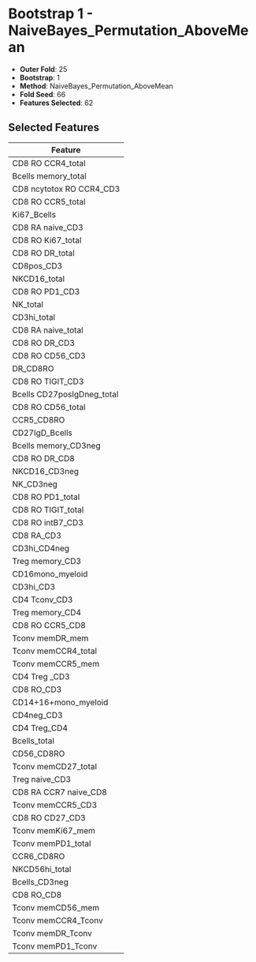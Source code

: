 # Bootstrap 1 - NaiveBayes_Permutation_AboveMean

- **Outer Fold**: 25
- **Bootstrap**: 1
- **Method**: NaiveBayes_Permutation_AboveMean
- **Fold Seed**: 66
- **Features Selected**: 62

## Selected Features

| Feature |
|---------|
| CD8 RO CCR4_total |
| Bcells memory_total |
| CD8 ncytotox RO CCR4_CD3 |
| CD8 RO CCR5_total |
| Ki67_Bcells |
| CD8 RA naive_CD3 |
| CD8 RO Ki67_total |
| CD8 RO DR_total |
| CD8pos_CD3 |
| NKCD16_total |
| CD8 RO PD1_CD3 |
| NK_total |
| CD3hi_total |
| CD8 RA naive_total |
| CD8 RO DR_CD3 |
| CD8 RO CD56_CD3 |
| DR_CD8RO |
| CD8 RO TIGIT_CD3 |
| Bcells CD27posIgDneg_total |
| CD8 RO CD56_total |
| CCR5_CD8RO |
| CD27IgD_Bcells |
| Bcells memory_CD3neg |
| CD8 RO DR_CD8 |
| NKCD16_CD3neg |
| NK_CD3neg |
| CD8 RO PD1_total |
| CD8 RO TIGIT_total |
| CD8 RO intB7_CD3 |
| CD8 RA_CD3 |
| CD3hi_CD4neg |
| Treg memory_CD3 |
| CD16mono_myeloid |
| CD3hi_CD3 |
| CD4 Tconv_CD3 |
| Treg memory_CD4 |
| CD8 RO CCR5_CD8 |
| Tconv memDR_mem |
| Tconv memCCR4_total |
| Tconv memCCR5_mem |
| CD4 Treg _CD3 |
| CD8 RO_CD3 |
| CD14+16+mono_myeloid |
| CD4neg_CD3 |
| CD4 Treg_CD4 |
| Bcells_total |
| CD56_CD8RO |
| Tconv memCD27_total |
| Treg naive_CD3 |
| CD8 RA CCR7 naive_CD8 |
| Tconv memCCR5_CD3 |
| CD8 RO CD27_CD3 |
| Tconv memKi67_mem |
| Tconv memPD1_total |
| CCR6_CD8RO |
| NKCD56hi_total |
| Bcells_CD3neg |
| CD8 RO_CD8 |
| Tconv memCD56_mem |
| Tconv memCCR4_Tconv |
| Tconv memDR_Tconv |
| Tconv memPD1_Tconv |
